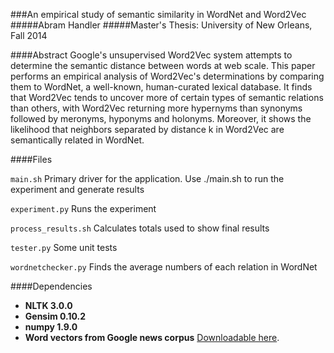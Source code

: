 ###An empirical study of semantic similarity in WordNet and Word2Vec
#####Abram Handler
#####Master's Thesis: University of New Orleans, Fall 2014

####Abstract
Google's unsupervised Word2Vec system attempts to determine the semantic distance between words at web scale. This paper performs an empirical analysis of Word2Vec's determinations by comparing them to WordNet, a well-known, human-curated lexical database. It finds that Word2Vec tends to uncover more of certain types of semantic relations than others, with Word2Vec returning more hypernyms than synonyms followed by meronyms, hyponyms and holonyms. Moreover, it shows the likelihood that neighbors separated by distance k in Word2Vec are semantically related in WordNet.

####Files

`main.sh` Primary driver for the application. Use ./main.sh to run the experiment and generate results

`experiment.py` Runs the experiment

`process_results.sh` Calculates totals used to show final results

`tester.py` Some unit tests

`wordnetchecker.py` Finds the average numbers of each relation in WordNet

####Dependencies

* **NLTK 3.0.0**
* **Gensim 0.10.2**
* **numpy 1.9.0**
* **Word vectors from Google news corpus** [Downloadable here](https://code.google.com/p/word2vec/).


